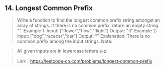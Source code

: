 ## 14. Longest Common Prefix

>Write a function to find the longest common prefix string amongst an array of strings.
>If there is no common prefix, return an empty string "".
>Example 1:
>Input: ["flower","flow","flight"]
>Output: "fl"
>Example 2:
>Input: ["dog","racecar","car"]
>Output: ""
>Explanation: There is no common prefix among the input strings.
>Note:

>All given inputs are in lowercase letters a-z.

>Link：https://leetcode-cn.com/problems/longest-common-prefix


